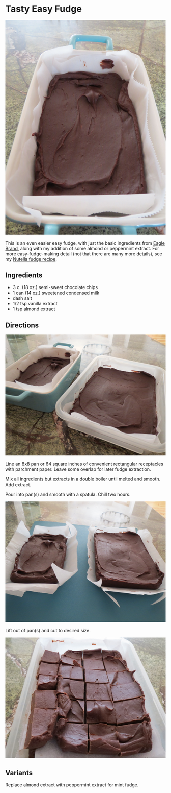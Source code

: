 [photographed]: ../indices/photographed.html

# Tasty Easy Fudge

![one fudge](../images/fudge2.png)

This is an even easier easy fudge, with just the basic ingredients from [Eagle Brand](https://www.eaglebrand.com/recipe/chocolate-fudge/), along with my addition of some almond or peppermint extract.  For more easy-fudge-making detail (not that there are many more details), see my [Nutella fudge recipe](../sweets/nutellaFudge.md).

## Ingredients

* 3 c. (18 oz.) semi-sweet chocolate chips
* 1 can (14 oz.) sweetened condensed milk
* dash salt
* 1/2 tsp vanilla extract
* 1 tsp almond extract

## Directions

![convenient receptacles, with fudge](../images/fudge1.png)

Line an 8x8 pan or 64 square inches of convenient rectangular receptacles with parchment paper.  Leave some overlap for later fudge extraction. 

Mix all ingredients but extracts in a double boiler until melted and smooth.  Add extract.

Pour into pan(s) and smooth with a spatula.  Chill two hours.

![fudge ready to chop](../images/fudge3.png)

Lift out of pan(s) and cut to desired size.

![bite-sized fudge](../images/fudge4.png)


## Variants

Replace almond extract with peppermint extract for mint fudge.

